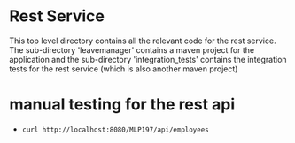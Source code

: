 # Rest Service

 This top level directory contains all the relevant code for the rest service. The sub-directory 'leavemanager' contains a maven project for the application
 and the sub-directory 'integration_tests' contains the integration tests for the rest service (which is also another maven project)

# manual testing for the rest api
  * ```curl http://localhost:8080/MLP197/api/employees```